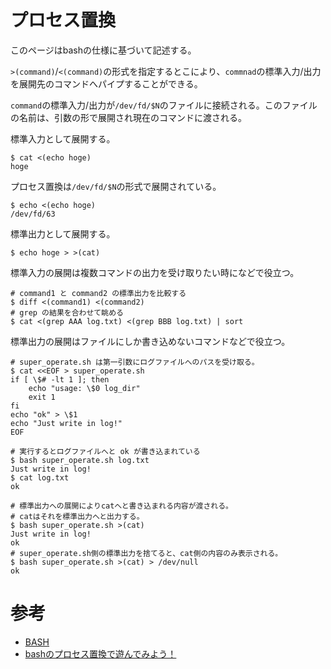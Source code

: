 # プロセス置換

このページはbashの仕様に基づいて記述する。

`>(command)`/`<(command)`の形式を指定するとこにより、`commnad`の標準入力/出力を展開先のコマンドへパイプすることができる。

`command`の標準入力/出力が`/dev/fd/$N`のファイルに接続される。このファイルの名前は、引数の形で展開され現在のコマンドに渡される。

標準入力として展開する。

```console
$ cat <(echo hoge)
hoge
```

プロセス置換は`/dev/fd/$N`の形式で展開されている。

```console
$ echo <(echo hoge)
/dev/fd/63
```

標準出力として展開する。

```console
$ echo hoge > >(cat)
```

標準入力の展開は複数コマンドの出力を受け取りたい時になどで役立つ。

```console
# command1 と command2 の標準出力を比較する
$ diff <(command1) <(command2)
# grep の結果を合わせて眺める
$ cat <(grep AAA log.txt) <(grep BBB log.txt) | sort
```

標準出力の展開はファイルにしか書き込めないコマンドなどで役立つ。

```console
# super_operate.sh は第一引数にログファイルへのパスを受け取る。
$ cat <<EOF > super_operate.sh
if [ \$# -lt 1 ]; then
    echo "usage: \$0 log_dir"
    exit 1
fi
echo "ok" > \$1
echo "Just write in log!"
EOF

# 実行するとログファイルへと ok が書き込まれている
$ bash super_operate.sh log.txt
Just write in log!
$ cat log.txt
ok

# 標準出力への展開によりcatへと書き込まれる内容が渡される。
# catはそれを標準出力へと出力する。
$ bash super_operate.sh >(cat)
Just write in log!
ok
# super_operate.sh側の標準出力を捨てると、cat側の内容のみ表示される。
$ bash super_operate.sh >(cat) > /dev/null
ok
```

# 参考

- [BASH](https://linuxjm.osdn.jp/html/GNU_bash/man1/bash.1.html)
- [bashのプロセス置換で遊んでみよう！](https://techblog.raccoon.ne.jp/archives/53726690.html)
